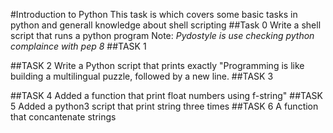 #Introduction to Python
This task is which covers some basic tasks in python and generall knowledge about shell scripting
##Task 0
Write a shell script that runs a python program
Note: *Pydostyle is use checking python complaince with pep 8*
##TASK 1


##TASK 2
Write a Python script that prints exactly "Programming is like building a multilingual puzzle, followed by a new line.
##TASK 3


##TASK 4
Added a function that print float numbers using f-string"
##TASK 5
Added a python3 script that print string three times
##TASK 6
A function  that concantenate strings
